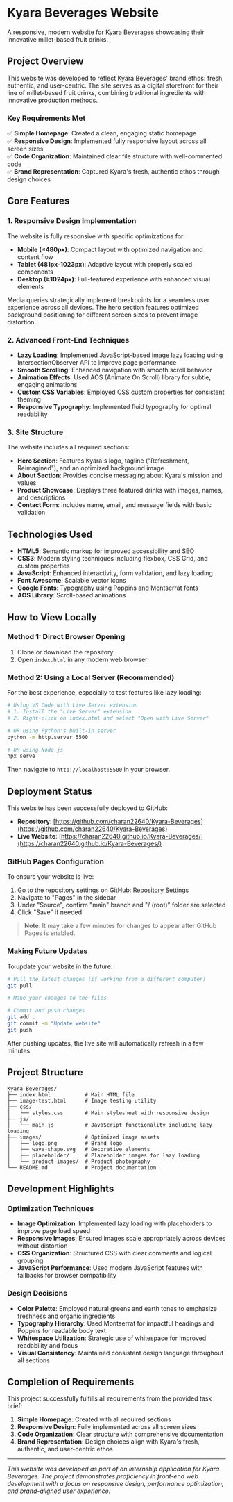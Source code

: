 # Kyara Beverages Website

A responsive, modern website for Kyara Beverages showcasing their innovative millet-based fruit drinks.

## Project Overview

This website was developed to reflect Kyara Beverages' brand ethos: fresh, authentic, and user-centric. The site serves as a digital storefront for their line of millet-based fruit drinks, combining traditional ingredients with innovative production methods.

### Key Requirements Met

✅ **Simple Homepage**: Created a clean, engaging static homepage  
✅ **Responsive Design**: Implemented fully responsive layout across all screen sizes  
✅ **Code Organization**: Maintained clear file structure with well-commented code  
✅ **Brand Representation**: Captured Kyara's fresh, authentic ethos through design choices  

## Core Features

### 1. Responsive Design Implementation

The website is fully responsive with specific optimizations for:

- **Mobile (≤480px)**: Compact layout with optimized navigation and content flow
- **Tablet (481px-1023px)**: Adaptive layout with properly scaled components
- **Desktop (≥1024px)**: Full-featured experience with enhanced visual elements

Media queries strategically implement breakpoints for a seamless user experience across all devices. The hero section features optimized background positioning for different screen sizes to prevent image distortion.

### 2. Advanced Front-End Techniques

- **Lazy Loading**: Implemented JavaScript-based image lazy loading using IntersectionObserver API to improve page performance
- **Smooth Scrolling**: Enhanced navigation with smooth scroll behavior
- **Animation Effects**: Used AOS (Animate On Scroll) library for subtle, engaging animations
- **Custom CSS Variables**: Employed CSS custom properties for consistent theming
- **Responsive Typography**: Implemented fluid typography for optimal readability

### 3. Site Structure

The website includes all required sections:

- **Hero Section**: Features Kyara's logo, tagline ("Refreshment, Reimagined"), and an optimized background image
- **About Section**: Provides concise messaging about Kyara's mission and values
- **Product Showcase**: Displays three featured drinks with images, names, and descriptions
- **Contact Form**: Includes name, email, and message fields with basic validation

## Technologies Used

- **HTML5**: Semantic markup for improved accessibility and SEO
- **CSS3**: Modern styling techniques including flexbox, CSS Grid, and custom properties
- **JavaScript**: Enhanced interactivity, form validation, and lazy loading
- **Font Awesome**: Scalable vector icons
- **Google Fonts**: Typography using Poppins and Montserrat fonts
- **AOS Library**: Scroll-based animations

## How to View Locally

### Method 1: Direct Browser Opening

1. Clone or download the repository
2. Open `index.html` in any modern web browser

### Method 2: Using a Local Server (Recommended)

For the best experience, especially to test features like lazy loading:

```bash
# Using VS Code with Live Server extension
# 1. Install the "Live Server" extension
# 2. Right-click on index.html and select "Open with Live Server"

# OR using Python's built-in server
python -m http.server 5500

# OR using Node.js
npx serve
```

Then navigate to `http://localhost:5500` in your browser.

## Deployment Status

This website has been successfully deployed to GitHub:

- **Repository**: [https://github.com/charan22640/Kyara-Beverages](https://github.com/charan22640/Kyara-Beverages)
- **Live Website**: [https://charan22640.github.io/Kyara-Beverages/](https://charan22640.github.io/Kyara-Beverages/)

### GitHub Pages Configuration

To ensure your website is live:

1. Go to the repository settings on GitHub: [Repository Settings](https://github.com/charan22640/Kyara-Beverages/settings)
2. Navigate to "Pages" in the sidebar
3. Under "Source", confirm "main" branch and "/ (root)" folder are selected
4. Click "Save" if needed

> **Note**: It may take a few minutes for changes to appear after GitHub Pages is enabled.

### Making Future Updates

To update your website in the future:

```bash
# Pull the latest changes (if working from a different computer)
git pull

# Make your changes to the files

# Commit and push changes
git add .
git commit -m "Update website"
git push
```

After pushing updates, the live site will automatically refresh in a few minutes.

## Project Structure

```
Kyara Beverages/
├── index.html           # Main HTML file
├── image-test.html      # Image testing utility
├── css/
│   └── styles.css       # Main stylesheet with responsive design
├── js/
│   └── main.js          # JavaScript functionality including lazy loading
├── images/              # Optimized image assets
│   ├── logo.png         # Brand logo
│   ├── wave-shape.svg   # Decorative elements
│   ├── placeholder/     # Placeholder images for lazy loading
│   └── product-images/  # Product photography
└── README.md            # Project documentation
```

## Development Highlights

### Optimization Techniques

- **Image Optimization**: Implemented lazy loading with placeholders to improve page load speed
- **Responsive Images**: Ensured images scale appropriately across devices without distortion
- **CSS Organization**: Structured CSS with clear comments and logical grouping
- **JavaScript Performance**: Used modern JavaScript features with fallbacks for browser compatibility

### Design Decisions

- **Color Palette**: Employed natural greens and earth tones to emphasize freshness and organic ingredients
- **Typography Hierarchy**: Used Montserrat for impactful headings and Poppins for readable body text
- **Whitespace Utilization**: Strategic use of whitespace for improved readability and focus
- **Visual Consistency**: Maintained consistent design language throughout all sections

## Completion of Requirements

This project successfully fulfills all requirements from the provided task brief:

1. **Simple Homepage**: Created with all required sections
2. **Responsive Design**: Fully implemented across all screen sizes
3. **Code Organization**: Clear structure with comprehensive documentation
4. **Brand Representation**: Design choices align with Kyara's fresh, authentic, and user-centric ethos

---

*This website was developed as part of an internship application for Kyara Beverages. The project demonstrates proficiency in front-end web development with a focus on responsive design, performance optimization, and brand-aligned user experience.*
